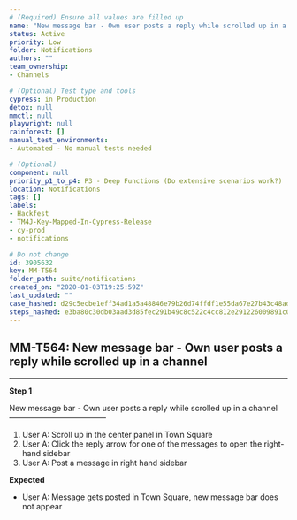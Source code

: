 ```yaml
---
# (Required) Ensure all values are filled up
name: "New message bar - Own user posts a reply while scrolled up in a channel"
status: Active
priority: Low
folder: Notifications
authors: ""
team_ownership: 
- Channels

# (Optional) Test type and tools
cypress: in Production
detox: null
mmctl: null
playwright: null
rainforest: []
manual_test_environments: 
- Automated - No manual tests needed

# (Optional)
component: null
priority_p1_to_p4: P3 - Deep Functions (Do extensive scenarios work?)
location: Notifications
tags: []
labels: 
- Hackfest
- TM4J-Key-Mapped-In-Cypress-Release
- cy-prod
- notifications

# Do not change
id: 3905632
key: MM-T564
folder_path: suite/notifications
created_on: "2020-01-03T19:25:59Z"
last_updated: ""
case_hashed: d29c5ecbe1eff34ad1a5a48846e79b26d74ffdf1e55da67e27b43c48adc9fe9e7033c6619d4c3289c985d078fecb1b39
steps_hashed: e3ba80c30db03aad3d85fec291b49c8c522c4cc812e291226009891c07ed080e63b83c6aeee1190141d32f3096230590
---
```


## MM-T564: New message bar - Own user posts a reply while scrolled up in a channel

---

**Step 1**

New message bar - Own user posts a reply while scrolled up in a channel\
–––––––––––––––––––––––––

1. User A: Scroll up in the center panel in Town Square
2. User A: Click the reply arrow for one of the messages to open the right-hand sidebar
3. User A: Post a message in right hand sidebar

**Expected**

- User A: Message gets posted in Town Square, new message bar does not appear
